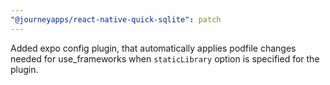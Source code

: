```yaml
---
"@journeyapps/react-native-quick-sqlite": patch
---
```


Added expo config plugin, that automatically applies podfile changes needed for use_frameworks when `staticLibrary` option is specified for the plugin.
